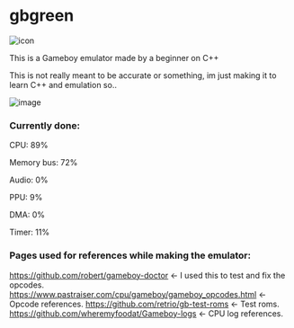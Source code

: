 # gbgreen
![icon](https://github.com/user-attachments/assets/66a5f954-e847-40e0-adb7-d31022f02765)

This is a Gameboy emulator made by a beginner on C++

This is not really meant to be accurate or something, im just making it to learn C++ and emulation so..

![image](https://github.com/user-attachments/assets/0ee9e097-c2f5-4015-bbf2-a70f95c3a2cb)


### Currently done:

CPU: 89%

Memory bus: 72%

Audio: 0%

PPU: 9%

DMA: 0%

Timer: 11%

### Pages used for references while making the emulator:

https://github.com/robert/gameboy-doctor <- I used this to test and fix the opcodes.
https://www.pastraiser.com/cpu/gameboy/gameboy_opcodes.html <- Opcode references.
https://github.com/retrio/gb-test-roms <- Test roms.
https://github.com/wheremyfoodat/Gameboy-logs <- CPU log references.
